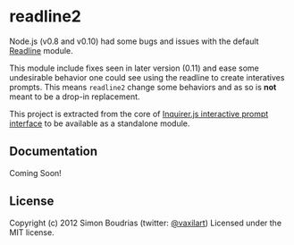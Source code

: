 readline2
=========

Node.js (v0.8 and v0.10) had some bugs and issues with the default [Readline](http://nodejs.org/api/readline.html) module.

This module include fixes seen in later version (0.11) and ease some undesirable behavior one could see using the readline to create interatives prompts. This means `readline2` change some behaviors and as so is **not** meant to be a drop-in replacement.

This project is extracted from the core of [Inquirer.js interactive prompt interface](https://github.com/SBoudrias/Inquirer.js) to be available as a standalone module.


Documentation
-------------

Coming Soon!


License
-------------

Copyright (c) 2012 Simon Boudrias (twitter: [@vaxilart](https://twitter.com/Vaxilart))
Licensed under the MIT license.
